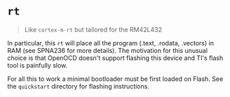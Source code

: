 # `rt`

> Like `cortex-m-rt` but tailored for the RM42L432

In particular, this `rt` will place all the program (.text, .rodata, .vectors)
in RAM (see SPNA236 for more details). The motivation for this unusual choice is
that OpenOCD doesn't support flashing this device and TI's flash tool is
painfully slow.

For all this to work a minimal bootloader must be first loaded on Flash. See the
`quickstart` directory for flashing instructions.
